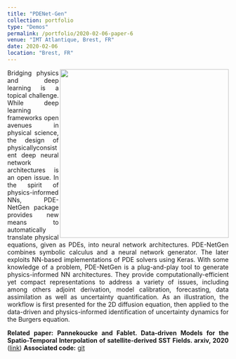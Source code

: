 ```yaml
---
title: "PDENet-Gen"
collection: portfolio
type: "Demos"
permalink: /portfolio/2020-02-06-paper-6
venue: "IMT Atlantique, Brest, FR"
date: 2020-02-06
location: "Brest, FR"
---
```



<div style="text-align: justify"> 
<img src="https://www.imt-atlantique.fr/sites/default/files/rfablet/figPDENetGen_Burgers202002.jpg" width="384" align ="right">
 
Bridging physics and deep learning is a topical challenge. While deep learning frameworks open avenues in physical science, the design of physicallyconsistent deep neural network architectures is an open issue. In the spirit of physics-informed NNs, PDE-NetGen package provides new means to automatically translate physical equations, given as PDEs, into neural network architectures. PDE-NetGen combines symbolic calculus and a neural network generator. The later exploits NN-based implementations of PDE solvers using Keras. With some knowledge of a problem, PDE-NetGen is a plug-and-play tool to generate physics-informed NN architectures. They provide computationally-efficient yet compact representations to address a variety of issues, including among others adjoint derivation, model calibration, forecasting, data assimilation as well as uncertainty quantification. As an illustration, the workflow is first presented for the
2D diffusion equation, then applied to the data-driven and physics-informed identification of uncertainty dynamics for the Burgers equation.

<strong>Related paper: Pannekoucke and Fablet. Data-driven Models for the Spatio-Temporal Interpolation of satellite-derived SST Fields. 
arxiv, 2020</strong> (<a href="https://arxiv.org/pdf/2002.01029.pdf">link</a>)
<strong>
Associated code:</strong>  <a href="https://github.com/opannekoucke/pdenetgen">git</a>
</div>



